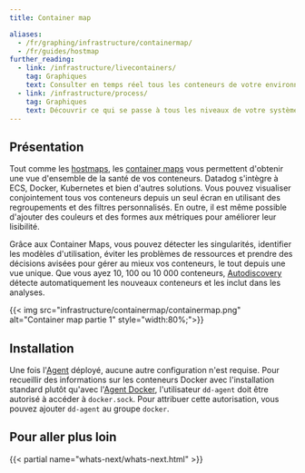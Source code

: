 ```yaml
---
title: Container map

aliases:
  - /fr/graphing/infrastructure/containermap/
  - /fr/guides/hostmap
further_reading:
  - link: /infrastructure/livecontainers/
    tag: Graphiques
    text: Consulter en temps réel tous les conteneurs de votre environnement
  - link: /infrastructure/process/
    tag: Graphiques
    text: Découvrir ce qui se passe à tous les niveaux de votre système
---
```

## Présentation

Tout comme les [hostmaps][1], les [container maps][2] vous permettent d'obtenir une vue d'ensemble de la santé de vos conteneurs. Datadog s'intègre à ECS, Docker, Kubernetes et bien d'autres solutions. Vous pouvez visualiser conjointement tous vos conteneurs depuis un seul écran en utilisant des regroupements et des filtres personnalisés. En outre, il est même possible d'ajouter des couleurs et des formes aux métriques pour améliorer leur lisibilité.

Grâce aux Container Maps, vous pouvez détecter les singularités, identifier les modèles d'utilisation, éviter les problèmes de ressources et prendre des décisions avisées pour gérer au mieux vos conteneurs, le tout depuis une vue unique. Que vous ayez 10, 100 ou 10 000 conteneurs, [Autodiscovery][3] détecte automatiquement les nouveaux conteneurs et les inclut dans les analyses.

{{< img src="infrastructure/containermap/containermap.png" alt="Container map partie 1" style="width:80%;">}}

## Installation

Une fois l'[Agent][4] déployé, aucune autre configuration n'est requise. Pour recueillir des informations sur les conteneurs Docker avec l'installation standard plutôt qu'avec l'[Agent Docker][5], l'utilisateur `dd-agent` doit être autorisé à accéder à `docker.sock`. Pour attribuer cette autorisation, vous pouvez ajouter `dd-agent` au groupe `docker`.

## Pour aller plus loin

{{< partial name="whats-next/whats-next.html" >}}

[1]: /fr/infrastructure/hostmap/
[2]: https://app.datadoghq.com/infrastructure/map?node_type=container
[3]: /fr/agent/kubernetes/integrations/
[4]: /fr/agent/
[5]: /fr/agent/docker/

